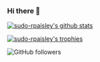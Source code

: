### Hi there 👋

[![sudo-rpaisley's github stats](https://github-readme-stats.vercel.app/api?username=sudo-rpaisley&count_private=true&bg_color=30,e96443,904e95&title_color=fff&text_color=fff)](https://github.com/anuraghazra/github-readme-stats)

[![sudo-rpaisley's trophies](https://github-profile-trophy.vercel.app/?username=sudo-rpaisley&theme=onedark)](https://github.com/ryo-ma/github-profile-trophy)

![GitHub followers](https://img.shields.io/github/followers/sudo-rpaisley?style=for-the-badge)



<!--
**sudo-rpaisley/sudo-rpaisley** is a ✨ _special_ ✨ repository because its `README.md` (this file) appears on your GitHub profile.

Here are some ideas to get you started:

- 🔭 I’m currently working on ...
- 🌱 I’m currently learning ...
- 👯 I’m looking to collaborate on ...
- 🤔 I’m looking for help with ...
- 💬 Ask me about ...
- 📫 How to reach me: ...
- 😄 Pronouns: ...
- ⚡ Fun fact: ...
-->
